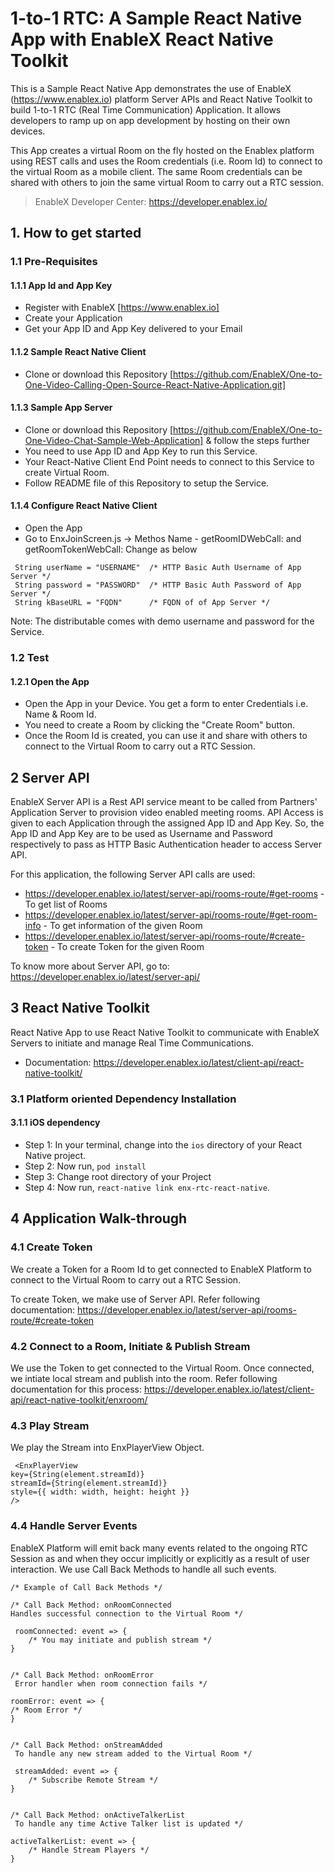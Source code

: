 # 1-to-1 RTC: A Sample React Native App with EnableX React Native Toolkit

This is a Sample React Native App demonstrates the use of EnableX (https://www.enablex.io) platform Server APIs and React Native Toolkit to build 1-to-1 RTC (Real Time Communication) Application.  It allows developers to ramp up on app development by hosting on their own devices. 

This App creates a virtual Room on the fly  hosted on the Enablex platform using REST calls and uses the Room credentials (i.e. Room Id) to connect to the virtual Room as a mobile client.  The same Room credentials can be shared with others to join the same virtual Room to carry out a RTC session. 

> EnableX Developer Center: https://developer.enablex.io/


## 1. How to get started

### 1.1 Pre-Requisites

#### 1.1.1 App Id and App Key 

* Register with EnableX [https://www.enablex.io] 
* Create your Application
* Get your App ID and App Key delivered to your Email


#### 1.1.2 Sample React Native Client 

* Clone or download this Repository [https://github.com/EnableX/One-to-One-Video-Calling-Open-Source-React-Native-Application.git] 


#### 1.1.3 Sample App Server 

* Clone or download this Repository [https://github.com/EnableX/One-to-One-Video-Chat-Sample-Web-Application] & follow the steps further 
* You need to use App ID and App Key to run this Service. 
* Your React-Native Client End Point needs to connect to this Service to create Virtual Room.
* Follow README file of this Repository to setup the Service.


#### 1.1.4 Configure React Native Client 

* Open the App
* Go to EnxJoinScreen.js -> Methos Name - getRoomIDWebCall: and getRoomTokenWebCall:
Change as below 
``` 
 String userName = "USERNAME"  /* HTTP Basic Auth Username of App Server */
 String password = "PASSWORD"  /* HTTP Basic Auth Password of App Server */
 String kBaseURL = "FQDN"      /* FQDN of of App Server */
 ```
 
 Note: The distributable comes with demo username and password for the Service. 
 
### 1.2 Test

#### 1.2.1 Open the App

* Open the App in your Device. You get a form to enter Credentials i.e. Name & Room Id.
* You need to create a Room by clicking the "Create Room" button.
* Once the Room Id is created, you can use it and share with others to connect to the Virtual Room to carry out a RTC Session.
  
## 2 Server API

EnableX Server API is a Rest API service meant to be called from Partners' Application Server to provision video enabled 
meeting rooms. API Access is given to each Application through the assigned App ID and App Key. So, the App ID and App Key 
are to be used as Username and Password respectively to pass as HTTP Basic Authentication header to access Server API.
 
For this application, the following Server API calls are used: 
* https://developer.enablex.io/latest/server-api/rooms-route/#get-rooms - To get list of Rooms
* https://developer.enablex.io/latest/server-api/rooms-route/#get-room-info - To get information of the given Room
* https://developer.enablex.io/latest/server-api/rooms-route/#create-token - To create Token for the given Room

To know more about Server API, go to:
https://developer.enablex.io/latest/server-api/


## 3 React Native Toolkit

React Native App to use React Native Toolkit to communicate with EnableX Servers to initiate and manage Real Time Communications.  

* Documentation: https://developer.enablex.io/latest/client-api/react-native-toolkit/

### 3.1 Platform oriented Dependency Installation

#### 3.1.1 iOS dependency 
   * Step 1: In your terminal, change into the `ios` directory of your React Native project.
   * Step 2: Now run, `pod install`
   * Step 3: Change root directory of your Project 
   * Step 4: Now run, `react-native link enx-rtc-react-native`.
    
## 4 Application Walk-through

### 4.1 Create Token

We create a Token for a Room Id to get connected to EnableX Platform to connect to the Virtual Room to carry out a RTC Session.

To create Token, we make use of Server API. Refer following documentation:
https://developer.enablex.io/latest/server-api/rooms-route/#create-token


### 4.2 Connect to a Room, Initiate & Publish Stream

We use the Token to get connected to the Virtual Room. Once connected, we intiate local stream and publish into the room. Refer following documentation for this process:
https://developer.enablex.io/latest/client-api/react-native-toolkit/enxroom/



### 4.3 Play Stream

We play the Stream into EnxPlayerView Object.
``` 
 <EnxPlayerView
key={String(element.streamId)}
streamId={String(element.streamId)}
style={{ width: width, height: height }}
/>
  ```

### 4.4 Handle Server Events

EnableX Platform will emit back many events related to the ongoing RTC Session as and when they occur implicitly or explicitly as a result of user interaction. We use Call Back Methods to handle all such events.

``` 
/* Example of Call Back Methods */

/* Call Back Method: onRoomConnected 
Handles successful connection to the Virtual Room */ 

 roomConnected: event => {
    /* You may initiate and publish stream */
}


/* Call Back Method: onRoomError
 Error handler when room connection fails */
 
roomError: event => {
/* Room Error */
} 

 
/* Call Back Method: onStreamAdded
 To handle any new stream added to the Virtual Room */
 
 streamAdded: event => {
    /* Subscribe Remote Stream */
} 


/* Call Back Method: onActiveTalkerList
 To handle any time Active Talker list is updated */
  
activeTalkerList: event => {
    /* Handle Stream Players */
}
```
